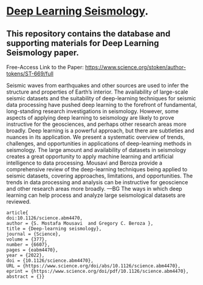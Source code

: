 # [Deep Learning Seismology](https://smousavi05.github.io/dl_seismology/). 

## This repository contains the database and supporting materials for Deep Learning Seismology paper.
Free-Access Link to the Paper: https://www.science.org/stoken/author-tokens/ST-669/full


Seismic waves from earthquakes and other sources are used to infer the structure and properties of Earth’s interior. The availability of large-scale seismic datasets and the suitability of deep-learning techniques for seismic data processing have pushed deep learning to the forefront of fundamental, long-standing research investigations in seismology. However, some aspects of applying deep learning to seismology are likely to prove instructive for the geosciences, and perhaps other research areas more broadly. Deep learning is a powerful approach, but there are subtleties and nuances in its application. We present a systematic overview of trends, challenges, and opportunities in applications of deep-learning methods in seismology. The large amount and availability of datasets in seismology creates a great opportunity to apply machine learning and artificial intelligence to data processing. Mousavi and Beroza provide a comprehensive review of the deep-learning techniques being applied to seismic datasets, covering approaches, limitations, and opportunities. The trends in data processing and analysis can be instructive for geoscience and other research areas more broadly. —BG The ways in which deep learning can help process and analyze large seismological datasets are reviewed.

    article{
    doi:10.1126/science.abm4470,
    author = {S. Mostafa Mousavi  and Gregory C. Beroza },
    title = {Deep-learning seismology},
    journal = {Science},
    volume = {377},
    number = {6607},
    pages = {eabm4470},
    year = {2022},
    doi = {10.1126/science.abm4470},
    URL = {https://www.science.org/doi/abs/10.1126/science.abm4470},
    eprint = {https://www.science.org/doi/pdf/10.1126/science.abm4470},
    abstract = {}}
